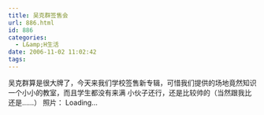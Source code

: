 ```yaml
---
title: 吴克群签售会
url: 886.html
id: 886
categories:
  - L&amp;H生活
date: 2006-11-02 11:02:42
tags:
---
```


吴克群算是很大牌了，今天来我们学校签售新专辑，可惜我们提供的场地竟然知识一个小小的教室，而且学生都没有来满 小伙子还行，还是比较帅的（当然跟我比还是……） 照片： Loading...